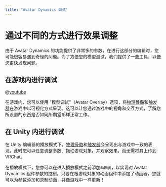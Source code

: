```yaml
---
title: "Avatar Dynamics 调试"
---
```


# 通过不同的方式进行效果调整

由于 Avatar Dynamics 的功能提供了非常多的参数，在进行这部分的编辑时，您可能很容易遇到奇怪的问题。为了方便您的模型测试，我们提供了一些工具，以便您更快发现问题。

## 在游戏内进行调试

@[youtube](8hqDquZWvhY)

在游戏内，您可以使用 "模型调试"（Avatar Overlay）选项，将[物理骨骼](/creators.vrchat.com/avatars/avatar-dynamics/physbones)和[触发器](/creators.vrchat.com/avatars/avatar-dynamics/contacts)在游戏中以可视化方式呈现。这可以让您通过游戏中的视角和交互方式，了解您所设置的东西是否如同所期望那样正常工作。

## 在 Unity 内进行调试
在 Unity 编辑器的播放模式下，[物理骨骼](/creators.vrchat.com/avatars/avatar-dynamics/physbones)和[触发器](/creators.vrchat.com/avatars/avatar-dynamics/contacts)会呈现出与游戏中一致的表现。此时您可以任意调整参数、拖动游戏对象，并观察效果，而无需将其上传到 VRChat。

在播放模式下，您亦可以在进入播放模式之前添加`动画器`，以实现对 Avatar Dynamics 组件参数的控制。只要在根游戏对象的动画组件中添加了动画器，您就可以为参数添加和录制动画，并像游戏中一样更新！
